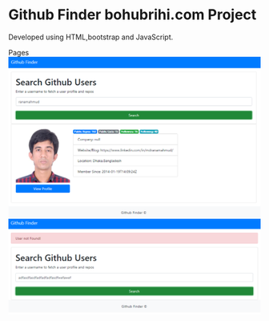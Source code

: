 # Github Finder bohubrihi.com Project

Developed using HTML,bootstrap and JavaScript.

Pages
![Github Finder Homepage](github-finder.png)
![Error Page](error.png)
